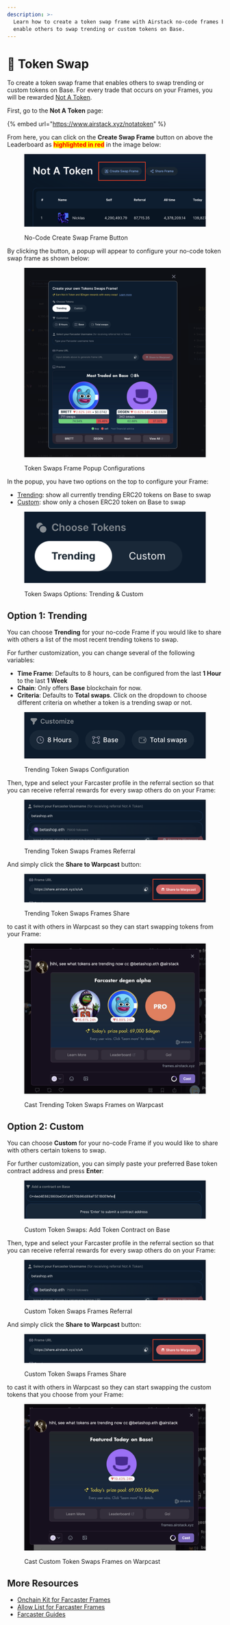 ```yaml
---
description: >-
  Learn how to create a token swap frame with Airstack no-code frames builder to
  enable others to swap trending or custom tokens on Base.
---
```


# 💱 Token Swap

To create a token swap frame that enables others to swap trending or custom tokens on Base. For every trade that occurs on your Frames, you will be rewarded [Not A Token](../../../not-a-token.md).

First, go to the **Not A Token** page:

{% embed url="https://www.airstack.xyz/notatoken" %}

From here, you can click on the **Create Swap Frame** button on above the Leaderboard as <mark style="color:red;">**highlighted in red**</mark> in the image below:

<figure><img src="../../../.gitbook/assets/Screenshot 2024-04-12 at 16.45.28.png" alt=""><figcaption><p>No-Code Create Swap Frame Button</p></figcaption></figure>

By clicking the button, a popup will appear to configure your no-code token swap frame as shown below:

<figure><img src="../../../.gitbook/assets/Screenshot 2024-04-12 at 16.47.31.png" alt=""><figcaption><p>Token Swaps Frame Popup Configurations</p></figcaption></figure>

In the popup, you have two options on the top to configure your Frame:

* [Trending](token-swap.md#option-1-trending): show all currently trending ERC20 tokens on Base to swap
* [Custom](token-swap.md#option-2-custom): show only a chosen ERC20 token on Base to swap

<figure><img src="../../../.gitbook/assets/Screenshot 2024-04-12 at 22.51.52.png" alt=""><figcaption><p>Token Swaps Options: Trending &#x26; Custom</p></figcaption></figure>

## Option 1: Trending

You can choose **Trending** for your no-code Frame if you would like to share with others a list of the most recent trending tokens to swap.

For further customization, you can change several of the following variables:

* **Time Frame**: Defaults to 8 hours, can be configured from the last **1 Hour** to the last **1 Week**
* **Chain**: Only offers **Base** blockchain for now.
* **Criteria**: Defaults to **Total swaps**. Click on the dropdown to choose different criteria on whether a token is a trending swap or not.

<figure><img src="../../../.gitbook/assets/Screenshot 2024-04-12 at 16.53.10.png" alt=""><figcaption><p>Trending Token Swaps Configuration</p></figcaption></figure>

Then, type and select your Farcaster profile in the referral section so that you can receive referral rewards for every swap others do on your Frame:

<figure><img src="../../../.gitbook/assets/Screenshot 2024-04-12 at 22.44.57.png" alt=""><figcaption><p>Trending Token Swaps Frames Referral</p></figcaption></figure>

And simply click the **Share to Warpcast** button:

<figure><img src="../../../.gitbook/assets/Screenshot 2024-04-12 at 22.46.28.png" alt=""><figcaption><p>Trending Token Swaps Frames Share</p></figcaption></figure>

to cast it with others in Warpcast so they can start swapping tokens from your Frame:

<figure><img src="../../../.gitbook/assets/Screenshot 2024-04-12 at 22.49.27.png" alt=""><figcaption><p>Cast Trending Token Swaps Frames on Warpcast</p></figcaption></figure>

## Option 2: Custom

You can choose **Custom** for your no-code Frame if you would like to share with others certain tokens to swap.

For further customization, you can simply paste your preferred Base token contract address and press  **Enter**:

<figure><img src="../../../.gitbook/assets/Screenshot 2024-04-12 at 23.04.54.png" alt=""><figcaption><p>Custom Token Swaps: Add Token Contract on Base</p></figcaption></figure>

Then, type and select your Farcaster profile in the referral section so that you can receive referral rewards for every swap others do on your Frame:

<figure><img src="../../../.gitbook/assets/Screenshot 2024-04-12 at 22.44.57.png" alt=""><figcaption><p>Custom Token Swaps Frames Referral</p></figcaption></figure>

And simply click the **Share to Warpcast** button:

<figure><img src="../../../.gitbook/assets/Screenshot 2024-04-12 at 22.46.28.png" alt=""><figcaption><p>Custom Token Swaps Frames Share</p></figcaption></figure>

to cast it with others in Warpcast so they can start swapping the custom tokens that you choose from your Frame:

<figure><img src="../../../.gitbook/assets/Screenshot 2024-04-12 at 23.08.49.png" alt=""><figcaption><p>Cast Custom Token Swaps Frames on Warpcast</p></figcaption></figure>

## More Resources

* [Onchain Kit for Farcaster Frames](broken-reference)
* [Allow List for Farcaster Frames](../airstack-frog-recipes-and-middleware/allow-list.md)
* [Farcaster Guides](../../farcaster/)
